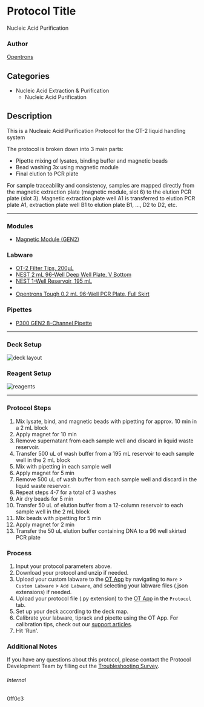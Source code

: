 # Protocol Title 
Nucleic Acid Purification

### Author
[Opentrons](https://opentrons.com/)

## Categories
* Nucleic Acid Extraction & Purification
	* Nucleic Acid Purification

## Description
This is a Nucleaic Acid Purification Protocol for the OT-2 liquid handling system

The protocol is broken down into 3 main parts:
* Pipette mixing of lysates, binding buffer and magnetic beads
* Bead washing 3x using magnetic module
* Final elution to PCR plate

For sample traceability and consistency, samples are mapped directly from the magnetic extraction plate (magnetic module, slot 6) to the elution PCR plate (slot 3). Magnetic extraction plate well A1 is transferred to elution PCR plate A1, extraction plate well B1 to elution plate B1, ..., D2 to D2, etc.

---

### Modules
* [Magnetic Module (GEN2)](https://shop.opentrons.com/collections/hardware-modules/products/magdeck)

### Labware
* [OT-2 Filter Tips, 200µL](https://shop.opentrons.com/opentrons-200ul-filter-tips/)
* [NEST 2 mL 96-Well Deep Well Plate, V Bottom](https://shop.opentrons.com/nest-2-ml-96-well-deep-well-plate-v-bottom/)
* [NEST 1-Well Reservoir, 195 mL](https://shop.opentrons.com/nest-1-well-reservoirs-195-ml/)
* 
* [Opentrons Tough 0.2 mL 96-Well PCR Plate, Full Skirt](https://shop.opentrons.com/tough-0.2-ml-96-well-pcr-plate-full-skirt/)


### Pipettes
* [P300 GEN2 8-Channel Pipette](https://shop.opentrons.com/8-channel-electronic-pipette/)

---

### Deck Setup
![deck layout](https://opentrons-protocol-library-website.s3.amazonaws.com/custom-README-images/0ff0c3/deck.png)

### Reagent Setup
![reagents](https://opentrons-protocol-library-website.s3.amazonaws.com/custom-README-images/0ff0c3/deck.png)


---

### Protocol Steps
1. Mix lysate, bind, and magnetic beads with pipetting for approx. 10 min in a 2 mL block
2. Apply magnet for 10 min 
3. Remove supernatant from each sample well and discard in liquid waste reservoir. 
4. Transfer 500 uL of wash buffer from a 195 mL reservoir to each sample well in the 2 mL block
5. Mix with pipetting in each sample well
6. Apply magnet for 5 min
7. Remove 500 uL of wash buffer from each sample well and discard in the liquid waste reservoir.
8. Repeat steps 4-7 for a total of 3 washes
9. Air dry beads for 5 min
10. Transfer 50 uL of elution buffer from a 12-column reservoir to each sample well in the 2 mL block 
11. Mix beads with pipetting for 5 min
12. Apply magnet for 2 min
13. Transfer the 50 uL elution buffer containing DNA to a 96 well skirted PCR plate

### Process
1. Input your protocol parameters above.
2. Download your protocol and unzip if needed.
3. Upload your custom labware to the [OT App](https://opentrons.com/ot-app) by navigating to `More` > `Custom Labware` > `Add Labware`, and selecting your labware files (.json extensions) if needed.
4. Upload your protocol file (.py extension) to the [OT App](https://opentrons.com/ot-app) in the `Protocol` tab.
5. Set up your deck according to the deck map.
6. Calibrate your labware, tiprack and pipette using the OT App. For calibration tips, check out our [support articles](https://support.opentrons.com/en/collections/1559720-guide-for-getting-started-with-the-ot-2).
7. Hit 'Run'.

### Additional Notes
If you have any questions about this protocol, please contact the Protocol Development Team by filling out the [Troubleshooting Survey](https://protocol-troubleshooting.paperform.co/).

###### Internal
0ff0c3
